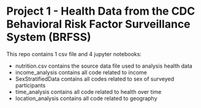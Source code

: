 # Project 1 - Health Data from the CDC Behavioral Risk Factor Surveillance System (BRFSS)
This repo contains 1 csv file and 4 jupyter notebooks:
- nutrition.csv contains the source data file used to analysis health data
- income_analysis contains all code related to income
- SexStratifiedData contains all codes related to sex of surveyed participants
- time_analysis contains all code related to health over time
- location_analysis contains all code related to geography
